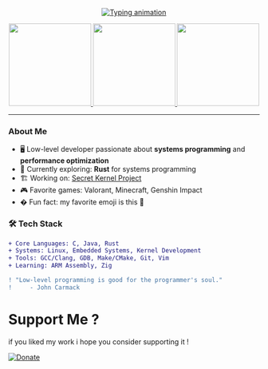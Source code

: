 <p align="center">
  <a href="https://github.com/MONDERASDOR">
    <img src="https://readme-typing-svg.demolab.com?font=Fira+Code&weight=600&size=26&duration=2000&pause=500&color=FF2D00&center=true&vCenter=true&width=500&lines=Hi+there+%F0%9F%91%8B+I'm+Listed;Systems+%7C+Low-Level+%7C+Performance;Turning+ones+and+zeros+into+magic" alt="Typing animation" />
  </a>
</p>

<p align="center">
  <a href="https://github.com/Listedroot">
    <img height="165em" src="https://github-readme-streak-stats.herokuapp.com/?user=Listedroot&theme=red&hide_border=true&fire=FF2D00&ring=FF2D00" />
    <img height="165em" src="https://github-readme-stats.vercel.app/api?username=Listedroot&show_icons=true&theme=red&hide_border=true&include_all_commits=true&count_private=true" />
    <img height="165em" src="https://github-readme-stats.vercel.app/api/top-langs/?username=Listedroot&layout=compact&theme=red&hide_border=true&langs_count=6&hide=html,css,scss" />
  </a>
</p>

<p align="center">

---

### **About Me**
- 🖥️ Low-level developer passionate about **systems programming** and **performance optimization**
- 🦀 Currently exploring: **Rust** for systems programming
- 🏗️ Working on: [Secret Kernel Project](https://github.com/Listedroot/Elexer)
- 🎮 Favorite games: Valorant, Minecraft, Genshin Impact
- � Fun fact: my favorite emoji is this 🙂

### 🛠️ **Tech Stack**
```diff
+ Core Languages: C, Java, Rust
+ Systems: Linux, Embedded Systems, Kernel Development
+ Tools: GCC/Clang, GDB, Make/CMake, Git, Vim
+ Learning: ARM Assembly, Zig

! "Low-level programming is good for the programmer's soul."
!     - John Carmack
```
# Support Me ?
if you liked my work i hope you consider supporting it !

[![Donate](https://liberapay.com/assets/widgets/donate.svg)](https://liberapay.com/Listedroot/donate)
